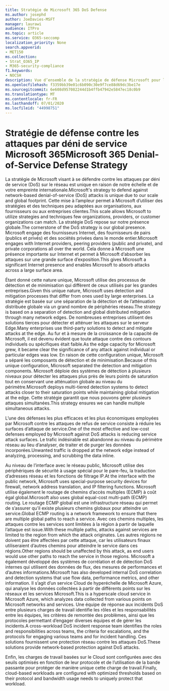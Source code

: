 ```yaml
---
title: Stratégie de Microsoft 365 DoS Defense
ms.author: josephd
author: JoeDavies-MSFT
manager: laurawi
audience: ITPro
ms.topic: article
ms.service: O365-seccomp
localization_priority: None
search.appverid:
- MET150
ms.collection:
- Strat_O365_IP
- M365-security-compliance
f1.keywords:
- NOCSH
description: Vue d’ensemble de la stratégie de défense Microsoft pour les attaques par déni de service (DoS).
ms.openlocfilehash: f3359bb39e01c6b090c30e9f7ce88d69dc3be17e
ms.sourcegitcommit: 6e608d957082244d1b4ffb47942e5847ec18c0b9
ms.translationtype: MT
ms.contentlocale: fr-FR
ms.lasthandoff: 07/01/2020
ms.locfileid: "44998751"
---
```

# <a name="microsoft-365-denial-of-service-defense-strategy"></a><span data-ttu-id="131bc-103">Stratégie de défense contre les attaques par déni de service Microsoft 365</span><span class="sxs-lookup"><span data-stu-id="131bc-103">Microsoft 365 Denial-of-Service Defense Strategy</span></span>

<span data-ttu-id="131bc-104">La stratégie de Microsoft visant à se défendre contre les attaques par déni de service (DoS) sur le réseau est unique en raison de notre échelle et de votre empreinte internationale.</span><span class="sxs-lookup"><span data-stu-id="131bc-104">Microsoft's strategy to defend against network-based denial-of-service (DoS) attacks is unique due to our scale and global footprint.</span></span> <span data-ttu-id="131bc-105">Cette mise à l’ampleur permet à Microsoft d’utiliser des stratégies et des techniques peu adaptées aux organisations, aux fournisseurs ou aux entreprises clientes.</span><span class="sxs-lookup"><span data-stu-id="131bc-105">This scale allows Microsoft to utilize strategies and techniques few organizations, providers, or customer organizations can match.</span></span> <span data-ttu-id="131bc-106">La stratégie DoS repose sur notre présence globale.</span><span class="sxs-lookup"><span data-stu-id="131bc-106">The cornerstone of the DoS strategy is our global presence.</span></span> <span data-ttu-id="131bc-107">Microsoft engage des fournisseurs Internet, des fournisseurs de pairs (publics et privés) et des sociétés privées dans le monde entier.</span><span class="sxs-lookup"><span data-stu-id="131bc-107">Microsoft engages with Internet providers, peering providers (public and private), and private corporations all over the world.</span></span> <span data-ttu-id="131bc-108">Cela donne à Microsoft une présence importante sur Internet et permet à Microsoft d’absorber les attaques sur une grande surface d’exposition.</span><span class="sxs-lookup"><span data-stu-id="131bc-108">This gives Microsoft a significant Internet presence and enables Microsoft to absorb attacks across a large surface area.</span></span>

<span data-ttu-id="131bc-109">Étant donné cette nature unique, Microsoft utilise des processus de détection et de minimisation qui diffèrent de ceux utilisés par les grandes entreprises.</span><span class="sxs-lookup"><span data-stu-id="131bc-109">Given this unique nature, Microsoft uses detection and mitigation processes that differ from ones used by large enterprises.</span></span> <span data-ttu-id="131bc-110">La stratégie est basée sur une séparation de la détection et de l’atténuation distribuée globale via un grand nombre de périphéries réseau.</span><span class="sxs-lookup"><span data-stu-id="131bc-110">The strategy is based on a separation of detection and global distributed mitigation through many network edges.</span></span> <span data-ttu-id="131bc-111">De nombreuses entreprises utilisent des solutions tierces pour détecter et atténuer les attaques sur le serveur Edge.</span><span class="sxs-lookup"><span data-stu-id="131bc-111">Many enterprises use third-party solutions to detect and mitigate attacks at the edge.</span></span> <span data-ttu-id="131bc-112">Au fur et à mesure de la croissance de la capacité de Microsoft, il est devenu évident que toute attaque contre des contours individuels ou spécifiques était faible.</span><span class="sxs-lookup"><span data-stu-id="131bc-112">As the edge capacity for Microsoft grew, it became clear the significance of any attack against individual or particular edges was low.</span></span> <span data-ttu-id="131bc-113">En raison de cette configuration unique, Microsoft a séparé les composants de détection et de minimisation.</span><span class="sxs-lookup"><span data-stu-id="131bc-113">Because of this unique configuration, Microsoft separated the detection and mitigation components.</span></span> <span data-ttu-id="131bc-114">Microsoft déploie des systèmes de détection à plusieurs niveaux pour détecter les attaques plus près de leurs points de saturation tout en conservant une atténuation globale au niveau du périmètre.</span><span class="sxs-lookup"><span data-stu-id="131bc-114">Microsoft deploys multi-tiered detection systems to detect attacks closer to their saturation points while maintaining global mitigation at the edge.</span></span> <span data-ttu-id="131bc-115">Cette stratégie garantit que nous pouvons gérer plusieurs attaques simultanées.</span><span class="sxs-lookup"><span data-stu-id="131bc-115">This strategy ensures we can handle multiple simultaneous attacks.</span></span>

<span data-ttu-id="131bc-116">L’une des défenses les plus efficaces et les plus économiques employées par Microsoft contre les attaques de refus de service consiste à réduire les surfaces d’attaque de service.</span><span class="sxs-lookup"><span data-stu-id="131bc-116">One of the most effective and low-cost defenses employed by Microsoft against DoS attacks is reducing service attack surfaces.</span></span> <span data-ttu-id="131bc-117">Le trafic indésirable est abandonné au niveau du périmètre réseau au lieu d’analyser, de traiter et de purger les données incorporées.</span><span class="sxs-lookup"><span data-stu-id="131bc-117">Unwanted traffic is dropped at the network edge instead of analyzing, processing, and scrubbing the data inline.</span></span>

<span data-ttu-id="131bc-118">Au niveau de l’interface avec le réseau public, Microsoft utilise des périphériques de sécurité à usage spécial pour le pare-feu, la traduction d’adresses réseau et les fonctions de filtrage IP.</span><span class="sxs-lookup"><span data-stu-id="131bc-118">At the interface with the public network, Microsoft uses special-purpose security devices for firewall, network address translation, and IP filtering functions.</span></span> <span data-ttu-id="131bc-119">Microsoft utilise également le routage de chemins d’accès multiples (ECMP) à coût égal global.</span><span class="sxs-lookup"><span data-stu-id="131bc-119">Microsoft also uses global equal-cost multi-path (ECMP) routing.</span></span> <span data-ttu-id="131bc-120">Le routage ECMP global est une infrastructure réseau qui permet de s’assurer qu’il existe plusieurs chemins globaux pour atteindre un service.</span><span class="sxs-lookup"><span data-stu-id="131bc-120">Global ECMP routing is a network framework to ensure that there are multiple global paths to reach a service.</span></span> <span data-ttu-id="131bc-121">Avec ces chemins multiples, les attaques contre les services sont limitées à la région à partir de laquelle l’attaque est issue.</span><span class="sxs-lookup"><span data-stu-id="131bc-121">With these multiple paths, attacks against services are limited to the region from which the attack originates.</span></span> <span data-ttu-id="131bc-122">Les autres régions ne doivent pas être affectées par cette attaque, car les utilisateurs finaux utiliseraient d’autres chemins pour atteindre le service dans ces régions.</span><span class="sxs-lookup"><span data-stu-id="131bc-122">Other regions should be unaffected by this attack, as end users would use other paths to reach the service in those regions.</span></span> <span data-ttu-id="131bc-123">Microsoft a également développé des systèmes de corrélation et de détection DoS internes qui utilisent des données de flux, des mesures de performances et d’autres informations.</span><span class="sxs-lookup"><span data-stu-id="131bc-123">Microsoft has also developed internal DoS correlation and detection systems that use flow data, performance metrics, and other information.</span></span> <span data-ttu-id="131bc-124">Il s’agit d’un service Cloud de hyperéchelle de Microsoft Azure, qui analyse les données collectées à partir de différents points sur les réseaux et les services Microsoft.</span><span class="sxs-lookup"><span data-stu-id="131bc-124">This is a hyperscale cloud service in Microsoft Azure, which analyzes data collected from various points on Microsoft networks and services.</span></span> <span data-ttu-id="131bc-125">Une équipe de réponse aux incidents DoS entre plusieurs charges de travail identifie les rôles et les responsabilités entre les équipes, les critères de remontée des problèmes, ainsi que les protocoles permettant d’engager diverses équipes et de gérer les incidents.</span><span class="sxs-lookup"><span data-stu-id="131bc-125">A cross-workload DoS incident response team identifies the roles and responsibilities across teams, the criteria for escalations, and the protocols for engaging various teams and for incident handling.</span></span> <span data-ttu-id="131bc-126">Ces solutions fournissent une protection réseau contre les attaques DoS.</span><span class="sxs-lookup"><span data-stu-id="131bc-126">These solutions provide network-based protection against DoS attacks.</span></span>

<span data-ttu-id="131bc-127">Enfin, les charges de travail basées sur le Cloud sont configurées avec des seuils optimisés en fonction de leur protocole et de l’utilisation de la bande passante pour protéger de manière unique cette charge de travail.</span><span class="sxs-lookup"><span data-stu-id="131bc-127">Finally, cloud-based workloads are configured with optimized thresholds based on their protocol and bandwidth usage needs to uniquely protect that workload.</span></span>
